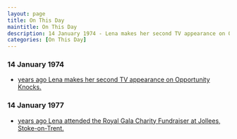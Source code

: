 ```yaml
---
layout: page
title: On This Day
maintitle: On This Day
description: 14 January 1974 - Lena makes her second TV appearance on Opportunity Knocks. 14 January 1977 - Lena attended the Royal Gala Charity Fundraiser at Jollees, Stoke-on-Trent.
categories: [On This Day]
---
```


### 14 January 1974
* [<span id="age1"></span> years ago Lena makes her second TV appearance on Opportunity Knocks.](/thames%20television/opportunity%20knocks/1974/01/14/opportunity-knocks.html)

### 14 January 1977
* [<span id="age2"></span> years ago Lena attended the Royal Gala Charity Fundraiser at Jollees, Stoke-on-Trent.](/theatre/1977/01/14/royal-gala-charity-fundraiser.html)

<!-- Script for calculating number of years ago -->
<script>
var dob = '19740114';
var year = Number(dob.substr(0, 4));
var month = Number(dob.substr(4, 2)) - 1;
var day = Number(dob.substr(6, 2));
var today = new Date();
var age1 = today.getFullYear() - year;
if (today.getMonth() < month || (today.getMonth() == month && today.getDate() < day)) {
  age1--;
}
document.getElementById("age1").innerHTML=age1;

var dob = '19770114';
var year = Number(dob.substr(0, 4));
var month = Number(dob.substr(4, 2)) - 1;
var day = Number(dob.substr(6, 2));
var today = new Date();
var age2 = today.getFullYear() - year;
if (today.getMonth() < month || (today.getMonth() == month && today.getDate() < day)) {
  age2--;
}
document.getElementById("age2").innerHTML=age2;
</script>

